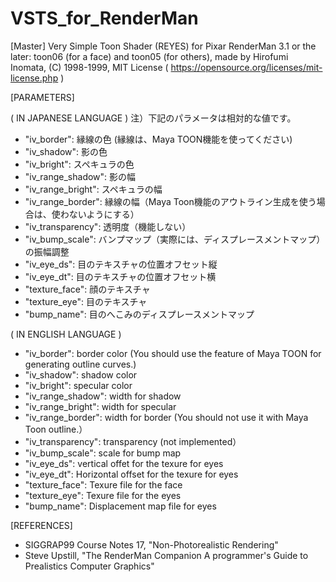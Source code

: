 # VSTS_for_RenderMan
[Master]
    Very Simple Toon Shader (REYES) for Pixar RenderMan 3.1 or the later: toon06 (for a face) and toon05 (for others),
    made by Hirofumi Inomata, (C) 1998-1999, 
    MIT License ( https://opensource.org/licenses/mit-license.php )
    
    

[PARAMETERS] 

( IN JAPANESE LANGUAGE ) 注）下記のパラメータは相対的な値です。

- "iv_border": 縁線の色 (縁線は、Maya TOON機能を使ってください)
- "iv_shadow": 影の色
- "iv_bright": スペキュラの色
- "iv_range_shadow": 影の幅
- "iv_range_bright": スペキュラの幅
- "iv_range_border": 縁線の幅（Maya Toon機能のアウトライン生成を使う場合は、使わないようにする）
- "iv_transparency": 透明度（機能しない）
- "iv_bump_scale": バンプマップ（実際には、ディスプレースメントマップ）の振幅調整
- "iv_eye_ds": 目のテキスチャの位置オフセット縦
- "iv_eye_dt": 目のテキスチャの位置オフセット横
- "texture_face": 顔のテキスチャ
- "texture_eye": 目のテキスチャ
- "bump_name": 目のへこみのディスプレースメントマップ 

( IN ENGLISH LANGUAGE )

- "iv_border": border color (You should use the feature of Maya TOON for generating outline curves.)
- "iv_shadow": shadow color
- "iv_bright": specular color
- "iv_range_shadow": width for shadow
- "iv_range_bright": width for specular
- "iv_range_border": width for border (You should not use it with Maya Toon outline.）
- "iv_transparency": transparency (not implemented）
- "iv_bump_scale": scale for bump map
- "iv_eye_ds": vertical offet for the texure for eyes
- "iv_eye_dt": Horizontal offset for the texure for eyes
- "texture_face": Texure file for the face
- "texture_eye": Texure file for the eyes
- "bump_name": Displacement map file for eyes 

[REFERENCES]
- SIGGRAP99 Course Notes 17, "Non-Photorealistic Rendering" 
- Steve Upstill, "The RenderMan Companion A programmer's Guide to Prealistics Computer Graphics" 
